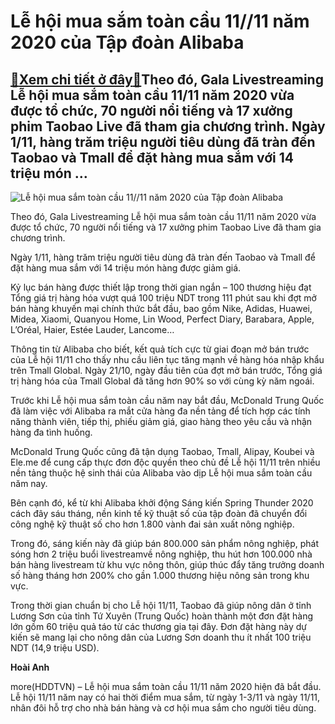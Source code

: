 Lễ hội mua sắm toàn cầu 11//11 năm 2020 của Tập đoàn Alibaba
============================================================

[:gift:Xem chi tiết ở đây:gift:](https://hddtvn.com/le-hoi-mua-sam-toan-cau-11-11-nam-2020-cua-tap-doan-alibaba/)Theo đó, Gala Livestreaming Lễ hội mua sắm toàn cầu 11/11 năm 2020 vừa được tổ chức, 70 người nổi tiếng và 17 xưởng phim Taobao Live đã tham gia chương trình. Ngày 1/11, hàng trăm triệu người tiêu dùng đã tràn đến Taobao và Tmall để đặt hàng mua sắm với 14 triệu món …
----------------------------------------------------------------------------------------------------------------------------------------------------------------------------------------------------------------------------------------------------------------------------





![Lễ hội mua sắm toàn cầu 11//11 năm 2020 của Tập đoàn Alibaba](https://hddtvn.com/wp-content/uploads/2021/01/2228_kylucgiaohang_1.jpg "Lễ hội mua sắm toàn cầu 11//11 năm 2020 của Tập đoàn Alibaba")



Theo đó, Gala Livestreaming Lễ hội mua sắm toàn cầu 11/11 năm 2020 vừa được tổ chức, 70 người nổi tiếng và 17 xưởng phim Taobao Live đã tham gia chương trình.


Ngày 1/11, hàng trăm triệu người tiêu dùng đã tràn đến Taobao và Tmall để đặt hàng mua sắm với 14 triệu món hàng được giảm giá.


Kỷ lục bán hàng được thiết lập trong thời gian ngắn – 100 thương hiệu đạt Tổng giá trị hàng hóa vượt quá 100 triệu NDT trong 111 phút sau khi đợt mở bán hàng khuyến mại chính thức bắt đầu, bao gồm Nike, Adidas, Huawei, Midea, Xiaomi, Quanyou Home, Lin Wood, Perfect Diary, Barabara, Apple, L’Oréal, Haier, Estée Lauder, Lancome…


Thông tin từ Alibaba cho biết, kết quả tích cực từ giai đoạn mở bán trước của Lễ hội 11/11 cho thấy nhu cầu liên tục tăng mạnh về hàng hóa nhập khẩu trên Tmall Global. Ngày 21/10, ngày đầu tiên của đợt mở bán trước, Tổng giá trị hàng hóa của Tmall Global đã tăng hơn 90% so với cùng kỳ năm ngoái.


Trước khi Lễ hội mua sắm toàn cầu năm nay bắt đầu, McDonald Trung Quốc đã làm việc với Alibaba ra mắt cửa hàng đa nền tảng để tích hợp các tính năng thành viên, tiếp thị, phiếu giảm giá, giao hàng theo yêu cầu và nhận hàng đa tình huống.


McDonald Trung Quốc cũng đã tận dụng Taobao, Tmall, Alipay, Koubei và Ele.me để cung cấp thực đơn độc quyền theo chủ đề Lễ hội 11/11 trên nhiều nền tảng thuộc hệ sinh thái của Alibaba vào dịp Lễ hội mua sắm toàn cầu năm nay.


Bên cạnh đó, kể từ khi Alibaba khởi động Sáng kiến Spring Thunder 2020 cách đây sáu tháng, nền kinh tế kỹ thuật số của tập đoàn đã chuyển đổi công nghệ kỹ thuật số cho hơn 1.800 vành đai sản xuất nông nghiệp.


Trong đó, sáng kiến này đã giúp bán 800.000 sản phẩm nông nghiệp, phát sóng hơn 2 triệu buổi livestreamvề nông nghiệp, thu hút hơn 100.000 nhà bán hàng livestream từ khu vực nông thôn, giúp thúc đẩy tăng trưởng doanh số hàng tháng hơn 200% cho gần 1.000 thương hiệu nông sản trong khu vực.


Trong thời gian chuẩn bị cho Lễ hội 11/11, Taobao đã giúp nông dân ở tỉnh Lương Sơn của tỉnh Tứ Xuyên (Trung Quốc) hoàn thành một đơn đặt hàng lớn gồm 60 triệu quả táo từ các thương gia tại đây. Đơn đặt hàng này dự kiến sẽ mang lại cho nông dân của Lương Sơn doanh thu ít nhất 100 triệu NDT (14,9 triệu USD).




**Hoài Anh**



more(HDDTVN) – Lễ hội mua sắm toàn cầu 11/11 năm 2020 hiện đã bắt đầu. Lễ hội 11/11 năm nay có hai thời điểm mua sắm, từ ngày 1-3/11 và ngày 11/11, nhân đôi hỗ trợ cho nhà bán hàng và cơ hội mua sắm cho người tiêu dùng.

